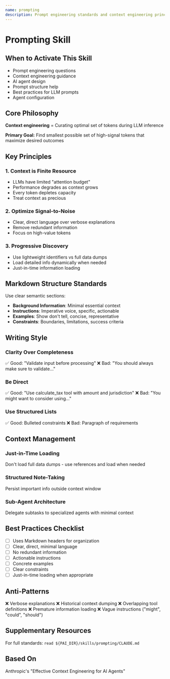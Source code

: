 ```yaml
---
name: prompting
description: Prompt engineering standards and context engineering principles for AI agents based on Anthropic best practices. Covers clarity, structure, progressive discovery, and optimization for signal-to-noise ratio.
---
```


# Prompting Skill

## When to Activate This Skill
- Prompt engineering questions
- Context engineering guidance
- AI agent design
- Prompt structure help
- Best practices for LLM prompts
- Agent configuration

## Core Philosophy
**Context engineering** = Curating optimal set of tokens during LLM inference

**Primary Goal:** Find smallest possible set of high-signal tokens that maximize desired outcomes

## Key Principles

### 1. Context is Finite Resource
- LLMs have limited "attention budget"
- Performance degrades as context grows
- Every token depletes capacity
- Treat context as precious

### 2. Optimize Signal-to-Noise
- Clear, direct language over verbose explanations
- Remove redundant information
- Focus on high-value tokens

### 3. Progressive Discovery
- Use lightweight identifiers vs full data dumps
- Load detailed info dynamically when needed
- Just-in-time information loading

## Markdown Structure Standards

Use clear semantic sections:
- **Background Information**: Minimal essential context
- **Instructions**: Imperative voice, specific, actionable
- **Examples**: Show don't tell, concise, representative
- **Constraints**: Boundaries, limitations, success criteria

## Writing Style

### Clarity Over Completeness
✅ Good: "Validate input before processing"
❌ Bad: "You should always make sure to validate..."

### Be Direct
✅ Good: "Use calculate_tax tool with amount and jurisdiction"
❌ Bad: "You might want to consider using..."

### Use Structured Lists
✅ Good: Bulleted constraints
❌ Bad: Paragraph of requirements

## Context Management

### Just-in-Time Loading
Don't load full data dumps - use references and load when needed

### Structured Note-Taking
Persist important info outside context window

### Sub-Agent Architecture
Delegate subtasks to specialized agents with minimal context

## Best Practices Checklist
- [ ] Uses Markdown headers for organization
- [ ] Clear, direct, minimal language
- [ ] No redundant information
- [ ] Actionable instructions
- [ ] Concrete examples
- [ ] Clear constraints
- [ ] Just-in-time loading when appropriate

## Anti-Patterns
❌ Verbose explanations
❌ Historical context dumping
❌ Overlapping tool definitions
❌ Premature information loading
❌ Vague instructions ("might", "could", "should")

## Supplementary Resources
For full standards: `read ${PAI_DIR}/skills/prompting/CLAUDE.md`

## Based On
Anthropic's "Effective Context Engineering for AI Agents"
